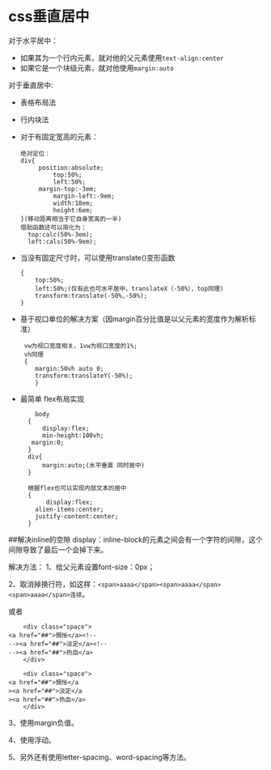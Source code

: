 # css垂直居中
		  
   对于水平居中：

 * 如果其为一个行内元素，就对他的父元素使用`text-align:center`
 * 如果它是一个块级元素，就对他使用`margin:auto`

对于垂直居中:
 
  * 表格布局法   
  * 行内块法
  * 对于有固定宽高的元素：
	  
		绝对定位：
		div{
	         position:absolute;
             	 top:50%;
                 left:50%;
	         margin-top:-3em;
                 margin-left:-9em;
                 width:18em;
                 height:6em;
	    }(移动距离相当于它自身宽高的一半)
        借助函数还可以简化为：
          top:calc(50%-3em);
          left:cals(50%-9em);
  
  * 当没有固定尺寸时，可以使用translate()变形函数
  	
		{
          	top:50%;
          	left:50%;(仅有此也可水平居中，translateX（-50%），top同理)
          	transform:translate(-50%,-50%);
        }

 * 基于视口单位的解决方案（因margin百分比值是以父元素的宽度作为解析标准）
 
		vw为视口宽度相关，1vw为视口宽度的1%;
        vh同理
        {
           margin:50vh auto 0;
           transform:translateY(-50%);     
           }

* 最简单 flex布局实现
    
		  body
		{
          	display:flex;
          	min-height:100vh;
		 margin:0;
		}
		div{
      	 	margin:auto;(水平垂直 同时居中)
		}

		根据flex也可以实现内部文本的居中
		{
         	 display:flex;
		  alien-items:center;
		  justify-content:center;
		}



##解决inline的空隙
display：inline-block的元素之间会有一个字符的间隙，这个间隙导致了最后一个会掉下来。

解决方法：
1、给父元素设置font-size：0px；

2、取消掉换行符，如这样：`<span>aaaa</span><span>aaaa</span><span>aaaa</span>连续`。

或者
			
		<div class="space">
    <a href="##">惆怅</a><!--
    --><a href="##">淡定</a><!--
    --><a href="##">热血</a>
		</div>

		<div class="space">
    <a href="##">惆怅</a
    ><a href="##">淡定</a
    ><a href="##">热血</a>
		</div>

3、使用margin负值。

4、使用浮动。

5、另外还有使用letter-spacing、word-spacing等方法。
		
      

